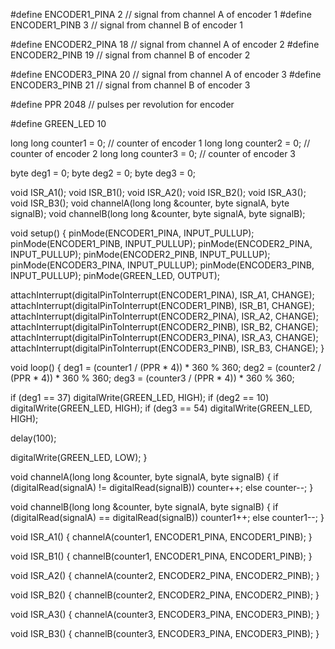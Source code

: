 
#define ENCODER1_PINA 2 // signal from channel A of encoder 1
#define ENCODER1_PINB 3 // signal from channel B of encoder 1

#define ENCODER2_PINA 18 // signal from channel A of encoder 2
#define ENCODER2_PINB 19 // signal from channel B of encoder 2

#define ENCODER3_PINA 20 // signal from channel A of encoder 3
#define ENCODER3_PINB 21 // signal from channel B of encoder 3

#define PPR 2048 // pulses per revolution for encoder

#define GREEN_LED 10

long long counter1 = 0; // counter of encoder 1
long long counter2 = 0; // counter of encoder 2
long long counter3 = 0; // counter of encoder 3

byte deg1 = 0;
byte deg2 = 0;
byte deg3 = 0;

void ISR_A1();
void ISR_B1();
void ISR_A2();
void ISR_B2();
void ISR_A3();
void ISR_B3();
void channelA(long long &counter, byte signalA, byte signalB);
void channelB(long long &counter, byte signalA, byte signalB);

void setup()
{
  pinMode(ENCODER1_PINA, INPUT_PULLUP);
  pinMode(ENCODER1_PINB, INPUT_PULLUP);
  pinMode(ENCODER2_PINA, INPUT_PULLUP);
  pinMode(ENCODER2_PINB, INPUT_PULLUP);
  pinMode(ENCODER3_PINA, INPUT_PULLUP);
  pinMode(ENCODER3_PINB, INPUT_PULLUP);
  pinMode(GREEN_LED, OUTPUT);

  attachInterrupt(digitalPinToInterrupt(ENCODER1_PINA), ISR_A1, CHANGE);
  attachInterrupt(digitalPinToInterrupt(ENCODER1_PINB), ISR_B1, CHANGE);
  attachInterrupt(digitalPinToInterrupt(ENCODER2_PINA), ISR_A2, CHANGE);
  attachInterrupt(digitalPinToInterrupt(ENCODER2_PINB), ISR_B2, CHANGE);
  attachInterrupt(digitalPinToInterrupt(ENCODER3_PINA), ISR_A3, CHANGE);
  attachInterrupt(digitalPinToInterrupt(ENCODER3_PINB), ISR_B3, CHANGE);
}

void loop()
{
  deg1 = (counter1 / (PPR * 4)) * 360 % 360;
  deg2 = (counter2 / (PPR * 4)) * 360 % 360;
  deg3 = (counter3 / (PPR * 4)) * 360 % 360;

  if (deg1 == 37)
    digitalWrite(GREEN_LED, HIGH);
  if (deg2 == 10)
    digitalWrite(GREEN_LED, HIGH);
  if (deg3 == 54)
    digitalWrite(GREEN_LED, HIGH);

  delay(100);

  digitalWrite(GREEN_LED, LOW);
}

void channelA(long long &counter, byte signalA, byte signalB)
{
  if (digitalRead(signalA) != digitalRead(signalB))
    counter++;
  else
    counter--;
}

void channelB(long long &counter, byte signalA, byte signalB)
{
  if (digitalRead(signalA) == digitalRead(signalB))
    counter1++;
  else
    counter1--;
}

void ISR_A1() { channelA(counter1, ENCODER1_PINA, ENCODER1_PINB); }

void ISR_B1() { channelB(counter1, ENCODER1_PINA, ENCODER1_PINB); }

void ISR_A2() { channelA(counter2, ENCODER2_PINA, ENCODER2_PINB); }

void ISR_B2() { channelB(counter2, ENCODER2_PINA, ENCODER2_PINB); }

void ISR_A3() { channelA(counter3, ENCODER3_PINA, ENCODER3_PINB); }

void ISR_B3() { channelB(counter3, ENCODER3_PINA, ENCODER3_PINB); }